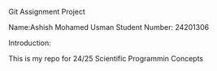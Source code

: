 Git Assignment Project

Name:Ashish Mohamed Usman
Student Number: 24201306

Introduction:

This is my repo for 24/25 Scientific Programmin Concepts
